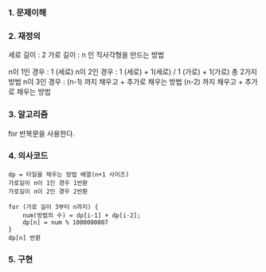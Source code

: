 ### 1. 문제이해


### 2. 재정의
세로 길이 : 2
가로 길이 : n 인 직사각형을 만드는 방법


n이 1인 경우 : 1 (세로)
n이 2인 경우 : 1 (세로) + 1(세로) / 1 (가로) + 1(가로) 총 2가지 방법
n이 3인 경우 : (n-1) 까지 채우고 + 추가로 채우는 방법
             (n-2) 까지 채우고 + 추가로 채우는 방법

             

### 3. 알고리즘
for 반복문을 사용한다.


### 4. 의사코드
```
dp = 타일을 채우는 방법 배열(n+1 사이즈)
가로길이 n이 1인 경우 1반환
가로길이 n이 2인 경우 2반환

for (가로 길이 3부터 n까지) {
    num(방법의 수) = dp[i-1] + dp[i-2];
    dp[n] = num % 1000000007
}
dp[n] 반환
```


### 5. 구현

